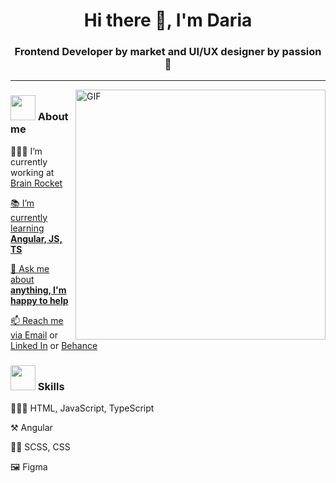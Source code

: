 <h1 align="center">Hi there 👋, I'm Daria</h1>
<h3 align="center">Frontend Developer by market and UI/UX designer by passion 🌚</h3>
<hr>

<img align="right" alt="GIF" src="https://debel.github.io/juggling/images/js-fail.gif" width="400" />

<h3 align="left"><img src="https://lordicon.com/icons/wired/gradient/1957-maneki-cat.gif" width="40"> About me</h3>

<p align="left">👩🏻‍💻 I’m currently working at <a href="https://www.brainrocket.com/" target="blank">Brain Rocket</p>

<p align="left">📚 I’m currently learning <strong>Angular, JS, TS</strong></p>

<p align="left">💬 Ask me about <strong>anything, I'm happy to help</strong></p>

<p align="left">📫 Reach me via 
  <a href="mailto:dariawebpro@gmail.com" target="blank">Email</a> or 
  <a href="https://linkedin.com/in/darianabatova" target="blank">Linked In</a> or 
  <a href="https://www.behance.net/dariathehuman" target="blank">Behance</a>
</p>

<h3 align="left"><img src="https://assets-global.website-files.com/5b6106c192c3f985a0cb3273/5bfebd7decaab406f4c7face_process_icons_morph_loop.gif" width="40"> Skills</h3>

👩🏻‍💻 HTML, JavaScript, TypeScript

⚒ Angular

💃🏻 SCSS, CSS

🖼 Figma
